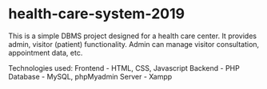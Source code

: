 # health-care-system-2019
This is a simple DBMS project designed for a health care center. 
It provides admin, visitor (patient) functionality.
Admin can manage visitor consultation, appointment data, etc. 


Technologies used:
Frontend - HTML, CSS, Javascript
Backend - PHP
Database - MySQL, phpMyadmin
Server - Xampp
